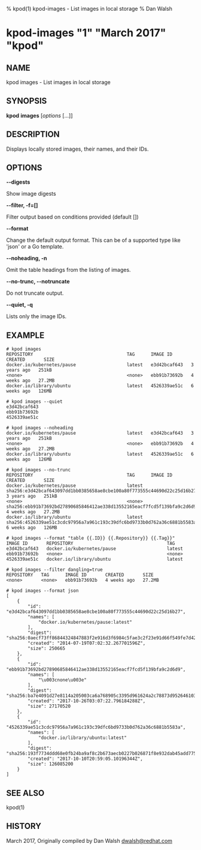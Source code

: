 % kpod(1) kpod-images - List images in local storage
% Dan Walsh
# kpod-images "1" "March 2017" "kpod"

## NAME
kpod images - List images in local storage

## SYNOPSIS
**kpod** **images** [*options* [...]]

## DESCRIPTION
Displays locally stored images, their names, and their IDs.

## OPTIONS

**--digests**

Show image digests

**--filter, -f=[]**

Filter output based on conditions provided (default [])

**--format**

Change the default output format.  This can be of a supported type like 'json'
or a Go template.

**--noheading, -n**

Omit the table headings from the listing of images.

**--no-trunc, --notruncate**

Do not truncate output.

**--quiet, -q**

Lists only the image IDs.


## EXAMPLE

```
# kpod images
REPOSITORY                                   TAG      IMAGE ID       CREATED       SIZE
docker.io/kubernetes/pause                   latest   e3d42bcaf643   3 years ago   251kB
<none>                                       <none>   ebb91b73692b   4 weeks ago   27.2MB
docker.io/library/ubuntu                     latest   4526339ae51c   6 weeks ago   126MB
```

```
# kpod images --quiet
e3d42bcaf643
ebb91b73692b
4526339ae51c
```

```
# kpod images --noheading
docker.io/kubernetes/pause                   latest   e3d42bcaf643   3 years ago   251kB
<none>                                       <none>   ebb91b73692b   4 weeks ago   27.2MB
docker.io/library/ubuntu                     latest   4526339ae51c   6 weeks ago   126MB
```

```
# kpod images --no-trunc
REPOSITORY                                   TAG      IMAGE ID                                                                  CREATED       SIZE
docker.io/kubernetes/pause                   latest   sha256:e3d42bcaf643097dd1bb0385658ae8cbe100a80f773555c44690d22c25d16b27   3 years ago   251kB
<none>                                       <none>   sha256:ebb91b73692bd27890685846412ae338d13552165eacf7fcd5f139bfa9c2d6d9   4 weeks ago   27.2MB
docker.io/library/ubuntu                     latest   sha256:4526339ae51c3cdc97956a7a961c193c39dfc6bd9733b0d762a36c6881b5583a   6 weeks ago   126MB
```

```
# kpod images --format "table {{.ID}} {{.Repository}} {{.Tag}}"
IMAGE ID       REPOSITORY                                   TAG
e3d42bcaf643   docker.io/kubernetes/pause                   latest
ebb91b73692b   <none>                                       <none>
4526339ae51c   docker.io/library/ubuntu                     latest
```

```
# kpod images --filter dangling=true
REPOSITORY   TAG      IMAGE ID       CREATED       SIZE
<none>       <none>   ebb91b73692b   4 weeks ago   27.2MB
```

```
# kpod images --format json
[
    {
        "id": "e3d42bcaf643097dd1bb0385658ae8cbe100a80f773555c44690d22c25d16b27",
        "names": [
            "docker.io/kubernetes/pause:latest"
        ],
        "digest": "sha256:0aecf73ff86844324847883f2e916d3f6984c5fae3c2f23e91d66f549fe7d423",
        "created": "2014-07-19T07:02:32.267701596Z",
        "size": 250665
    },
    {
        "id": "ebb91b73692bd27890685846412ae338d13552165eacf7fcd5f139bfa9c2d6d9",
        "names": [
            "\u003cnone\u003e"
        ],
        "digest": "sha256:ba7e4091d27e8114a205003ca6a768905c3395d961624a2c78873d9526461032",
        "created": "2017-10-26T03:07:22.796184288Z",
        "size": 27170520
    },
    {
        "id": "4526339ae51c3cdc97956a7a961c193c39dfc6bd9733b0d762a36c6881b5583a",
        "names": [
            "docker.io/library/ubuntu:latest"
        ],
        "digest": "sha256:193f7734ddd68e0fb24ba9af8c2b673aecb0227b026871f8e932dab45add7753",
        "created": "2017-10-10T20:59:05.10196344Z",
        "size": 126085200
    }
]
```

## SEE ALSO
kpod(1)

## HISTORY
March 2017, Originally compiled by Dan Walsh <dwalsh@redhat.com>
